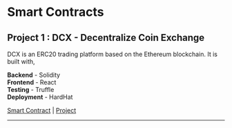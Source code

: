 # Smart Contracts

## Project 1 : DCX - Decentralize Coin Exchange

DCX is an ERC20 trading platform based on the Ethereum blockchain. It is built with,

**Backend** - Solidity \
**Frontend** - React \
**Testing** - Truffle \
**Deployment** - HardHat

[Smart Contract]() | [Project]()

****